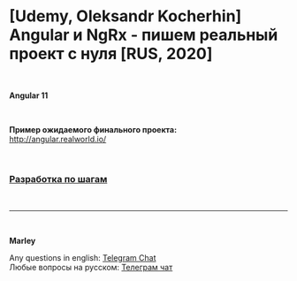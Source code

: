 # [Udemy, Oleksandr Kocherhin] Angular и NgRx - пишем реальный проект с нуля [RUS, 2020]

<br/>

**Angular 11**

<br/>

**Пример ожидаемого финального проекта:**  
http://angular.realworld.io/

<br/>

### [Разработка по шагам](./Development.md)

<br/>

---

<br/>

**Marley**

Any questions in english: <a href="https://jsdev.org/chat/">Telegram Chat</a>  
Любые вопросы на русском: <a href="https://jsdev.ru/chat/">Телеграм чат</a>
